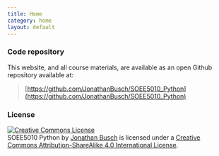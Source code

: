 ```yaml
---
title: Home
category: home
layout: default
---
```







### Code repository
This website, and all course materials, are available as an open Github repository available at:

> [https://github.com/JonathanBusch/SOEE5010_Python](https://github.com/JonathanBusch/SOEE5010_Python)

### License

<a rel="license" href="http://creativecommons.org/licenses/by-sa/4.0/"><img alt="Creative Commons License" style="border-width:0" src="https://i.creativecommons.org/l/by-sa/4.0/88x31.png" /></a><br /><span xmlns:dct="http://purl.org/dc/terms/" property="dct:title">SOEE5010 Python</span> by <a xmlns:cc="http://creativecommons.org/ns#" href="http://jonathanbusch.com" property="cc:attributionName" rel="cc:attributionURL">Jonathan Busch</a> is licensed under a <a rel="license" href="http://creativecommons.org/licenses/by-sa/4.0/">Creative Commons Attribution-ShareAlike 4.0 International License</a>.
